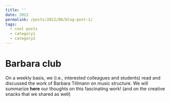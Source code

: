 ```yaml
---
title: ''
date: 2021
permalink: /posts/2012/08/blog-post-1/
tags:
  - cool posts
  - category1
  - category2
---
```


Barbara club
======
On a weekly basis, we (i.e., interested colleagues and students) read and discussed the work of Barbara Tillmann on music structure. We will summarize **here** our thoughts on this fascinating work! (and on the creative snacks that we shared as well)
